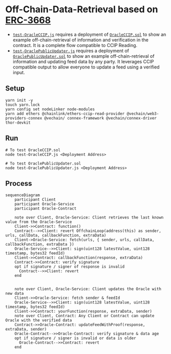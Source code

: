 # Off-Chain-Data-Retrieval based on [ERC-3668](https://eips.ethereum.org/EIPS/eip-3668)

* [`test-OracleCCIP.js`](./test-OracleCCIP.js) requires a deployment of [`OracleCCIP.sol`](./contracts/OracleCCIP.sol) to show an example off-chain-retrieval of information and verification in the contract. It is a complete flow compatible to CCIP Reading.
* [`test-OraclePublicUpdater.js`](./test-OraclePublicUpdater.js) requires a deployment of [`OraclePublicUpdater.sol`](./contracts/OraclePublicUpdater.sol) to show an example off-chain-retrieval of information and updating feed data by any party. It leverages CCIP compatible output to allow everyone to update a feed using a verified input.


## Setup

```shell
yarn init -y
touch yarn.lock
yarn config set nodeLinker node-modules
yarn add ethers @chainlink/ethers-ccip-read-provider @vechain/web3-providers-connex @vechain/ connex-framework @vechain/connex-driver thor-devkit
```


## Run

```shell
# To test OracleCCIP.sol
node test-OracleCCIP.js <Deployment Address>

# To test OraclePublicUpdater.sol
node test-OraclePublicUpdater.js <Deployment Address>
```


## Process

```mermaid
sequenceDiagram
    participant Client
    participant Oracle-Service
    participant Oracle-Contract

    note over Client, Oracle-Service: Client retrieves the last known value from the Oracle-Service
    Client->>Contract: function()
    Contract-->>Client: revert OffchainLoop(address(this) as sender, urls, callData, callbackFunction, extraData)
    Client->Oracle-Service: fetch(urls, { sender, urls, callData, callbackFunction, extraData })
    Oracle-Service-->>Client: sign(uint128 latestValue, uint128 timestamp, bytes32 feedId)
    Client->>Contract: callbackFunction(response, extraData)
    Contract->>Contract: verify signature
    opt if signature / signer of response is invalid
      Contract-->>Client: revert
    end


    note over Client, Oracle-Service: Client updates the Oracle with new data
    Client->>Oracle-Service: fetch sender & feedId
    Oracle-Service-->>Client: sign(uint128 latestValue, uint128 timestamp, bytes32 feedId)
    Client->>Contract: yourFunction(response, extraData, sender)
    note over Client, Contract: Any Client or Contract can update Oracle with the verified data
    Contract->>Oracle-Contract: updateFeedWithProof(response, extraData, sender)
    Oracle-Contract-->>Oracle-Contract: verify signature & data age
    opt if signature / signer is invalid or data is older
      Oracle-Contract-->>Contract: revert
    end
```